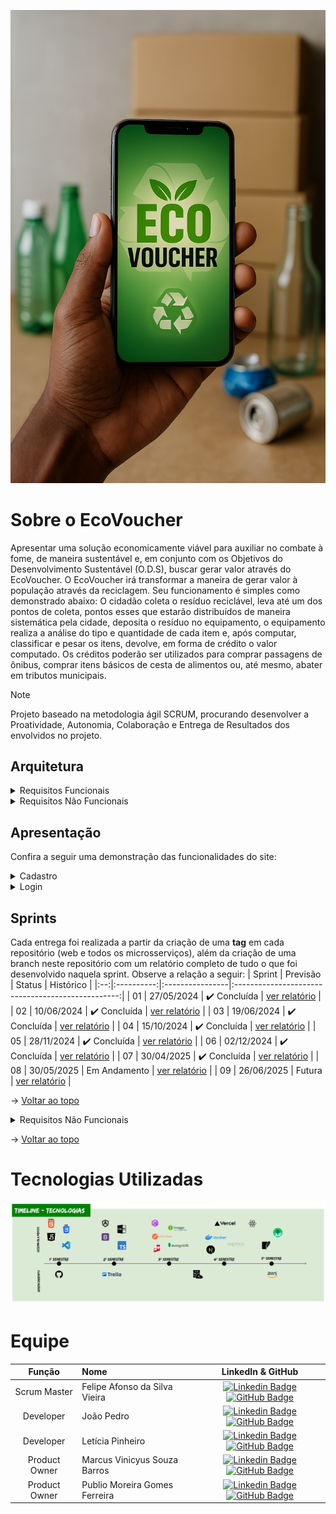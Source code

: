 <p align="center">
  <img src="https://github.com/EcoVoucher/Api.Backend/blob/main/ecovoucher%20mobile.png?raw=true" width="600px" />
</p>


# Sobre o EcoVoucher

Apresentar uma solução economicamente viável para auxiliar no combate à fome, de maneira sustentável e, em conjunto com os Objetivos do Desenvolvimento Sustentável (O.D.S), buscar gerar valor através do EcoVoucher.
O EcoVoucher irá transformar a maneira de gerar valor à população através da reciclagem. Seu funcionamento é simples como demonstrado abaixo:
O cidadão coleta o resíduo reciclável, leva até um dos pontos de coleta, pontos esses que estarão distribuídos de maneira sistemática pela cidade, deposita o resíduo no equipamento, o equipamento realiza a análise do tipo e quantidade de cada item e, após computar, classificar e pesar os itens, devolve, em forma de crédito o valor computado. Os créditos poderão ser utilizados para comprar passagens de ônibus, comprar itens básicos de cesta de alimentos ou, até mesmo, abater em tributos municipais.

> [!NOTE]
> Projeto baseado na metodologia ágil SCRUM, procurando desenvolver a Proatividade, Autonomia, Colaboração e Entrega de Resultados dos envolvidos no projeto.

## Arquitetura

<details>
   <summary>Requisitos Funcionais</summary>
    <div align="center">
        <img src="https://github.com/EcoVoucher/Api.Backend/blob/main/RF-APP-EcoVoucherAtual.png">
    </div>
</details>
<details>
   <summary>Requisitos Não Funcionais</summary>
    <div align="center">
        <img src="https://github.com/EcoVoucher/Api.Backend/blob/main/RNF-APP-EcoVoucher.png">
    </div>
</details>


## Apresentação
Confira a seguir uma demonstração das funcionalidades do site:
<details>
   <summary>Cadastro</summary>
    <div align="center">
        <img src="https://github.com/Eng-FelipeA/EcoVoucher/blob/main/Assets/Tela-de-Cadastro-Ecovoucher.gif">
    </div>
</details>
<details>
   <summary>Login</summary>
    <div align="center">
        <img src="https://github.com/Eng-FelipeA/EcoVoucher/blob/main/Assets/Tela-de-Login-EcoVoucher.gif">
    </div>
</details>

## Sprints
Cada entrega foi realizada a partir da criação de uma **tag** em cada repositório (web e todos os microsserviços), além da criação de uma branch neste repositório com um relatório completo de tudo o que foi desenvolvido naquela sprint. Observe a relação a seguir:
| Sprint | Previsão | Status | Histórico |
|:--:|:----------:|:----------------|:-------------------------------------------------:|
| 01 | 27/05/2024 | ✔️ Concluída    | [ver relatório](https://github.com/EcoVoucher/Api.Backend/blob/main/Sprint1.md) |
| 02 | 10/06/2024 |  ✔️ Concluída    | [ver relatório](https://github.com/EcoVoucher/Api.Backend/blob/main/Sprint2.md) |
| 03 | 19/06/2024 |  ✔️ Concluída   | [ver relatório](https://github.com/EcoVoucher/Api.Backend/blob/main/Sprint3.md) |
| 04 | 15/10/2024 | ✔️ Concluída    | [ver relatório](https://github.com/EcoVoucher/Api.Backend/blob/main/Sprint4.md) |
| 05 | 28/11/2024 |  ✔️ Concluída    | [ver relatório](https://github.com/EcoVoucher/Api.Backend/blob/main/Sprint5.md) |
| 06 | 02/12/2024 |  ✔️ Concluída   | [ver relatório](https://github.com/EcoVoucher/Api.Backend/blob/main/Sprint6.md) |
| 07 | 30/04/2025 |  ✔️ Concluída   | [ver relatório](https://github.com/EcoVoucher/Api.Backend/blob/main/Sprint7.md) |
| 08 | 30/05/2025 |  Em Andamento   | [ver relatório](https://github.com/EcoVoucher/Api.Backend/blob/main/Sprint8.md) |
| 09 | 26/06/2025 |  Futura   | [ver relatório](https://github.com/EcoVoucher/Api.Backend/blob/main/Sprint9.md) |

  
→ [Voltar ao topo](#topo)

<details>
   <summary>Requisitos Não Funcionais</summary>
    <div align="center">
        # 📋 Plano de Risco - Aplicativo React Native + Node.js + MongoDB

Este documento lista os principais riscos associados ao desenvolvimento e operação do aplicativo, bem como estratégias de mitigação e planos de contingência.

| ID  | Categoria       | Descrição do Risco                                                     | Impacto | Probabilidade | Mitigação                                                        | Contingência                                               |
|-----|------------------|------------------------------------------------------------------------|---------|----------------|------------------------------------------------------------------|------------------------------------------------------------|
| R1  | Tecnológico      | Incompatibilidade entre bibliotecas do React Native após atualizações | Alto    | Médio          | Controle de versão, testes em ambiente separado                 | Reverter versão via Git, registrar bug                     |
| R2  | Backend/API      | Falha no servidor Node.js (crash, escalabilidade)                     | Alto    | Médio          | Logs, PM2, monitoramento (New Relic/Datadog)                    | Reinício automático, fallback de endpoints                 |
| R3  | Banco de Dados   | Perda ou corrupção de dados no MongoDB                                | Alto    | Baixo          | Backups, réplica (Replica Set), validações                      | Restauração de backup, alertas                             |
| R4  | Segurança        | Vazamento de dados sensíveis de usuários                              | Crítico | Médio          | HTTPS, autenticação JWT, validação de entrada, rate limiting    | Bloquear sistema, reset de tokens, acionar plano LGPD      |
| R5  | Conectividade    | App não funciona offline                                               | Médio   | Alto           | Cache local (AsyncStorage, SQLite)                              | Exibir modo offline, reconectar periodicamente             |
| R6  | Desempenho       | Lentidão em dispositivos de baixo desempenho                          | Médio   | Alto           | Otimização de componentes, lazy loading                         | Desativar recursos pesados, alertar o usuário              |
| R7  | Integrações      | APIs de terceiros indisponíveis (ex: pagamento, mapas)                | Alto    | Médio          | Circuit breakers, retries, fallback                             | Mensagem de erro, reprocessamento posterior                |
| R8  | Equipe           | Saída de desenvolvedores-chave                                        | Médio   | Médio          | Documentação, repositório centralizado, onboarding contínuo     | Redistribuição de tarefas, contratação emergencial         |
| R9  | Deploy           | Falha na publicação nas lojas (App Store/Google Play)                 | Alto    | Médio          | CI/CD (ex: Fastlane), checklist de publicação                   | Correção e nova submissão rápida                           |
| R10 | Legal / LGPD     | Não conformidade com a LGPD / privacidade de dados                    | Crítico | Médio          | Consentimento, anonimização, revisão da coleta de dados         | Notificação à ANPD, correções emergenciais                 |

---

## ✅ Ações Preventivas Recomendadas

- Configuração de **CI/CD** com testes automatizados
- Execução de **testes manuais e automáticos** regulares
- **Auditorias de segurança e performance** trimestrais
- **Monitoramento proativo** com alertas
- **Documentação técnica atualizada** (código, APIs, arquitetura)

> ℹ️ Este plano deve ser revisado a cada sprint ou sempre que houver mudanças significativas no sistema.

---


    </div>
</details>

→ [Voltar ao topo](#topo)


# Tecnologias Utilizadas

<div align="center">
    
![Timeline](https://github.com/EcoVoucher/Api.Backend/blob/main/Timeline%20atualizada.png)
</div>



# Equipe

|    Função     | Nome                                  |                                                                                                                                                      LinkedIn & GitHub                                                                                                                                                      |
| :-----------: | :------------------------------------ | :-------------------------------------------------------------------------------------------------------------------------------------------------------------------------------------------------------------------------------------------------------------------------------------------------------------------------: |
|   Scrum Master    | Felipe Afonso da Silva Vieira                 |   [![Linkedin Badge](https://img.shields.io/badge/Linkedin-blue?style=flat-square&logo=Linkedin&logoColor=white)](https://www.linkedin.com/in/felipe-afonso-da-silva-vieira-b32860105/) [![GitHub Badge](https://img.shields.io/badge/GitHub-111217?style=flat-square&logo=github&logoColor=white)](https://github.com/Eng-FelipeA)   |
|   Developer    | João Pedro               |         [![Linkedin Badge](https://img.shields.io/badge/Linkedin-blue?style=flat-square&logo=Linkedin&logoColor=white)](https://www.linkedin.com/in/joao-pedro01) [![GitHub Badge](https://img.shields.io/badge/GitHub-111217?style=flat-square&logo=github&logoColor=white)](https://github.com/joao-pedro01)        |
|   Developer    | Letícia Pinheiro                   |         [![Linkedin Badge](https://img.shields.io/badge/Linkedin-blue?style=flat-square&logo=Linkedin&logoColor=white)](https://www.linkedin.com/in/leticia-pinheiro-946733308) [![GitHub Badge](https://img.shields.io/badge/GitHub-111217?style=flat-square&logo=github&logoColor=white)](https://github.com/Leticiapinheiro1   )        |
|   Product Owner    | Marcus Vinicyus Souza Barros                 |   [![Linkedin Badge](https://img.shields.io/badge/Linkedin-blue?style=flat-square&logo=Linkedin&logoColor=white)](https://www.linkedin.com/in/marcus-barros-055a9a8b/) [![GitHub Badge](https://img.shields.io/badge/GitHub-111217?style=flat-square&logo=github&logoColor=white)](https://github.com/marcusvsbarros)   |
| Product Owner  | Publio Moreira Gomes Ferreira |      [![Linkedin Badge](https://img.shields.io/badge/Linkedin-blue?style=flat-square&logo=Linkedin&logoColor=white)](https://www.linkedin.com/in/publio-gomes-488b2a27/) [![GitHub Badge](https://img.shields.io/badge/GitHub-111217?style=flat-square&logo=github&logoColor=white)](https://github.com/publiogomes)     |
